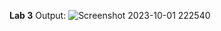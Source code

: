 **Lab 3**
Output:
![Screenshot 2023-10-01 222540](https://github.com/anis-vahora/Advanced_Smart_Contract/assets/58881736/75ae972a-e20f-4014-852e-dfcecf978160)
